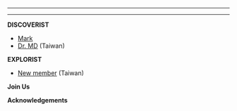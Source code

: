 -----------------------------
-----------------------------

__DISCOVERIST__

* [Mark](https://www.linkedin.com/in/mark-liao/)
* [Dr. MD](https://boltzmann-foundation.org) (Taiwan)

__EXPLORIST__
* [New member](http://people) (Taiwan)

__Join Us__

__Acknowledgements__


